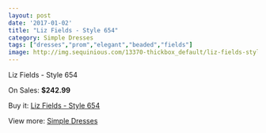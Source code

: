 ```yaml
---
layout: post
date: '2017-01-02'
title: "Liz Fields - Style 654"
category: Simple Dresses
tags: ["dresses","prom","elegant","beaded","fields"]
image: http://img.sequinious.com/13370-thickbox_default/liz-fields-style-654.jpg
---
```

Liz Fields - Style 654

On Sales: **$242.99**
<a href="https://www.sequinious.com/simple-dresses/6326-liz-fields-style-654.html"><amp-img layout="responsive" width="600" height="600" src="//img.sequinious.com/13370-thickbox_default/liz-fields-style-654.jpg" alt="Liz Fields - Style 654 0" /></a>
<a href="https://www.sequinious.com/simple-dresses/6326-liz-fields-style-654.html"><amp-img layout="responsive" width="600" height="600" src="//img.sequinious.com/13371-thickbox_default/liz-fields-style-654.jpg" alt="Liz Fields - Style 654 1" /></a>

Buy it: [Liz Fields - Style 654](https://www.sequinious.com/simple-dresses/6326-liz-fields-style-654.html "Liz Fields - Style 654")

View more: [Simple Dresses](https://www.sequinious.com/5-simple-dresses "Simple Dresses")